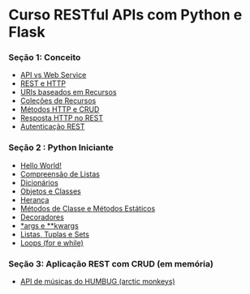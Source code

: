 # Curso RESTful APIs com Python e Flask

### Seção 1: Conceito

* [API vs Web Service](apivswebservice.md)
* [REST e HTTP](restehttp.md)
* [URIs baseados em Recursos](urisemrecursos.md)
* [Coleções de Recursos](colecaoderecursos.md)
* [Métodos HTTP e CRUD](metodoshttpecrud.md)
* [Resposta HTTP no REST](respostarest.md)
* [Autenticação REST](autenticacaorest.md)

### Seção 2 : Python Iniciante

* [Hello World!](pythonIniciante/01.py)
* [Compreensão de Listas](pythonIniciante/CompreensãodeLista(ListComprehension))
* [Dicionários](pythonIniciante/Dicionários.ipynb)
* [Objetos e Classes](pythonIniciante/ClassesEObjetos.ipynb)
* [Herança](pythonIniciante/Herança.ipynb)
* [Métodos de Classe e Métodos Estáticos](pythonIniciante/MetodosDeClassesEstaticos.ipynb)
* [Decoradores](pythonIniciante/Decoradores.ipynb)
* [*args e **kwargs](pythonIniciante/argsEKwargs.ipynb)
* [Listas, Tuplas e Sets](pythonIniciante/listas_tuplas_sets.ipynb)
* [Loops (for e while)](pythonIniciante/Loops(whileefor).ipynb)

### Seção 3: Aplicação REST com CRUD (em memória)

* [API de músicas do HUMBUG (arctic monkeys)](AplicacaoRestCrud/)

